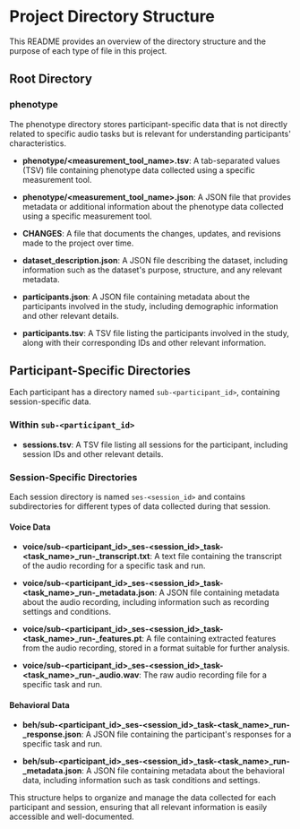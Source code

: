 # Project Directory Structure

This README provides an overview of the directory structure and the purpose of each type of file in this project.

## Root Directory

### phenotype
The phenotype directory stores participant-specific data that is not directly related to specific audio tasks but is relevant for understanding participants' characteristics. 

- **phenotype/<measurement_tool_name>.tsv**: A tab-separated values (TSV) file containing phenotype data collected using a specific measurement tool.

- **phenotype/<measurement_tool_name>.json**: A JSON file that provides metadata or additional information about the phenotype data collected using a specific measurement tool.

- **CHANGES**: A file that documents the changes, updates, and revisions made to the project over time.

- **dataset_description.json**: A JSON file describing the dataset, including information such as the dataset's purpose, structure, and any relevant metadata.

- **participants.json**: A JSON file containing metadata about the participants involved in the study, including demographic information and other relevant details.

- **participants.tsv**: A TSV file listing the participants involved in the study, along with their corresponding IDs and other relevant information.

## Participant-Specific Directories

Each participant has a directory named `sub-<participant_id>`, containing session-specific data.

### Within `sub-<participant_id>`

- **sessions.tsv**: A TSV file listing all sessions for the participant, including session IDs and other relevant details.

### Session-Specific Directories

Each session directory is named `ses-<session_id>` and contains subdirectories for different types of data collected during that session.

#### Voice Data

- **voice/sub-<participant_id>_ses-<session_id>_task-<task_name>_run-<index>_transcript.txt**: A text file containing the transcript of the audio recording for a specific task and run.

- **voice/sub-<participant_id>_ses-<session_id>_task-<task_name>_run-<index>_metadata.json**: A JSON file containing metadata about the audio recording, including information such as recording settings and conditions.

- **voice/sub-<participant_id>_ses-<session_id>_task-<task_name>_run-<index>_features.pt**: A file containing extracted features from the audio recording, stored in a format suitable for further analysis.

- **voice/sub-<participant_id>_ses-<session_id>_task-<task_name>_run-<index>_audio.wav**: The raw audio recording file for a specific task and run.

#### Behavioral Data

- **beh/sub-<participant_id>_ses-<session_id>_task-<task_name>_run-<index>_response.json**: A JSON file containing the participant's responses for a specific task and run.

- **beh/sub-<participant_id>_ses-<session_id>_task-<task_name>_run-<index>_metadata.json**: A JSON file containing metadata about the behavioral data, including information such as task conditions and settings.

This structure helps to organize and manage the data collected for each participant and session, ensuring that all relevant information is easily accessible and well-documented.

